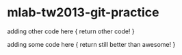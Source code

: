 mlab-tw2013-git-practice
========================

adding other code here
{
	return other code!
}

adding some code here
{
	return still better than awesome!
}
